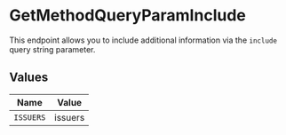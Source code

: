 # GetMethodQueryParamInclude

This endpoint allows you to include additional information via the `include` query string parameter.


## Values

| Name      | Value     |
| --------- | --------- |
| `ISSUERS` | issuers   |
